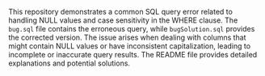 This repository demonstrates a common SQL query error related to handling NULL values and case sensitivity in the WHERE clause.  The `bug.sql` file contains the erroneous query, while `bugSolution.sql` provides the corrected version.  The issue arises when dealing with columns that might contain NULL values or have inconsistent capitalization, leading to incomplete or inaccurate query results. The README file provides detailed explanations and potential solutions.